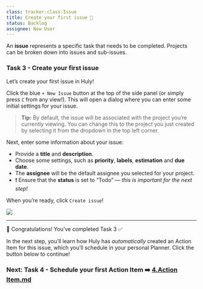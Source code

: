 ```yaml
---
class: tracker:class:Issue
title: Create your first issue 📝
status: Backlog
assignee: New User
---
```

An **issue** represents a specific task that needs to be completed. Projects can be broken down into issues and sub-issues.

### Task 3 - Create your first issue

Let’s create your first issue in Huly!

Click the blue `+ New Issue` button at the top of the side panel (or simply press `C` from any view!). This will open a dialog where you can enter some initial settings for your issue. 

> **Tip:** By default, the issue will be associated with the project you’re currently viewing. You can change this to the project you just created by selecting it from the dropdown in the top left corner.

Next, enter some information about your issue: 

* Provide a **title** and **description**. 
* Choose some settings, such as **priority**, **labels**, **estimation** and **due date**. 
* The **assignee** will be the default assignee you selected for your project.
* ❗ Ensure that the **status** is set to “Todo” — *this is important for the next step!*

When you’re ready, click `Create issue`!

![](../files/onboarding-create-issue.gif)

---

🎉 Congratulations! You’ve completed Task 3 ✅  

In the next step, you’ll learn how Huly has *automatically* created an Action Item for this issue, which you’ll schedule in your personal Planner. Click the button below to continue!

### Next: Task 4 - Schedule your first Action Item ➡️ [4.Action Item.md](./4.Action%20Item.md)
